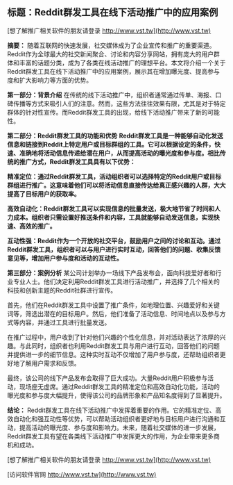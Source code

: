 ## **标题：Reddit群发工具在线下活动推广中的应用案例**

[想了解推广相关软件的朋友请登录 http://www.vst.tw](http://www.vst.tw)

**摘要：**
随着互联网的快速发展，社交媒体成为了企业宣传和推广的重要渠道。Reddit作为全球最大的社交新闻聚合、讨论和内容分享网站，拥有庞大的用户群体和丰富的话题分类，成为了各类在线活动推广的理想平台。本文将介绍一个关于Reddit群发工具在线下活动推广中的应用案例，展示其在增加曝光度、提高参与度和扩大影响力等方面的优势。

**第一部分：背景介绍**
在传统的线下活动推广中，组织者通常通过传单、海报、口碑传播等方式来吸引人们的注意。然而，这些方法往往效果有限，尤其是对于特定群体的针对性宣传。而Reddit群发工具的出现，给线下活动推广带来了新的可能性。

**第二部分：Reddit群发工具的功能和优势**
**Reddit群发工具是一种能够自动化发送信息和链接到Reddit上特定用户或目标群组的工具。它可以根据设定的条件，快速、准确地将活动信息传递给潜在用户，从而提高活动的曝光度和参与度。相比传统的推广方式，Reddit群发工具具有以下优势：**

**精准定位：通过Reddit群发工具，活动组织者可以选择特定的Reddit用户或目标群组进行推广。这意味着他们可以将活动信息直接传达给真正感兴趣的人群，大大提高了目标用户的获取率。**

**高效自动化：Reddit群发工具可以实现信息的批量发送，极大地节省了时间和人力成本。组织者只需设置好推送条件和内容，工具就能够自动发送信息，实现快速、高效的推广。**

**互动性强：Reddit作为一个开放的社交平台，鼓励用户之间的讨论和互动。通过Reddit群发工具，组织者可以与用户进行实时互动，回答他们的问题、收集反馈意见等，增加用户参与度和活动的互动性。**

**第三部分：案例分析**
某公司计划举办一场线下产品发布会，面向科技爱好者和行业专业人士。他们决定利用Reddit群发工具进行活动推广，并选择了几个相关的科技和创新主题的Reddit社群进行宣传。

首先，他们在Reddit群发工具中设置了推广条件，如地理位置、兴趣爱好和关键词等，筛选出潜在的目标用户。然后，他们准备了活动信息、时间地点以及参与方式等内容，并通过工具进行批量发送。

在推广过程中，用户收到了针对他们兴趣的个性化信息，并对活动表达了浓厚的兴趣。与此同时，组织者也利用Reddit群发工具与用户进行互动，回答他们的问题并提供进一步的细节信息。这种实时互动不仅增加了用户参与度，还帮助组织者更好地了解用户需求和反馈。

最终，该公司的线下产品发布会取得了巨大成功。大量Reddit用户积极参与活动，现场座无虚席。通过Reddit群发工具的精准定位和高效自动化功能，活动的曝光度和参与度大幅提升，使得该公司的品牌形象和产品知名度得到了显著提升。

**结论：**
Reddit群发工具在线下活动推广中发挥着重要的作用。它的精准定位、高效自动化和强互动性等优势，可以帮助活动组织者更好地与目标用户进行沟通和互动，提高活动的曝光度、参与度和影响力。未来，随着社交媒体的进一步发展，Reddit群发工具有望在各类线下活动推广中发挥更大的作用，为企业带来更多商机和成功。

[想了解推广相关软件的朋友请登录 http://www.vst.tw](http://www.vst.tw)


[访问软件官网 http://www.vst.tw](http://www.vst.tw)
